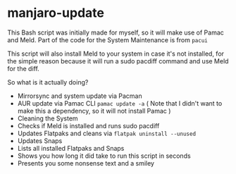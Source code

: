 # manjaro-update

This Bash script was initially made for myself, so it will make use of Pamac and Meld. Part of the code for the System Maintenance is from ```pacui```

This script will also install Meld to your system in case it's not installed, for the simple reason because it will run a sudo pacdiff command and use Meld for the diff. 

So what is it actually doing?

  - Mirrorsync and system update via Pacman
  - AUR update via Pamac CLI ```pamac update -a``` ( Note that I didn't want to make this a dependency, so it will not install Pamac )
  - Cleaning the System
  - Checks if Meld is installed and runs sudo pacdiff
  - Updates Flatpaks and cleans via ```flatpak uninstall --unused```
  - Updates Snaps
  - Lists all installed Flatpaks and Snaps
  - Shows you how long it did take to run this script in seconds
  - Presents you some nonsense text and a smiley 

